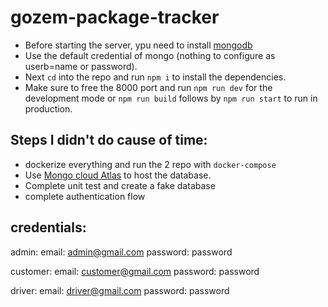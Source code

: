 # gozem-package-tracker
- Before starting the server, ypu need to install [mongodb](https://www.mongodb.com/docs/manual/administration/install-community)
- Use the default credential of mongo (nothing to configure as userb=name or password).
- Next `cd` into the repo and run `npm i` to install the dependencies.
- Make sure to free the 8000 port and run `npm run dev` for the development mode or `npm run build` follows by `npm run start` to run in production.

## Steps I didn't do cause of time:
- dockerize everything and run the 2 repo with `docker-compose`
- Use [Mongo cloud Atlas](https://www.mongodb.com/cloud/atlas) to host the database.
- Complete unit test and create a fake database
- complete authentication flow

## credentials:
admin: 
  email: admin@gmail.com
  password: password

customer: 
  email: customer@gmail.com
  password: password

driver: 
  email: driver@gmail.com
  password: password

